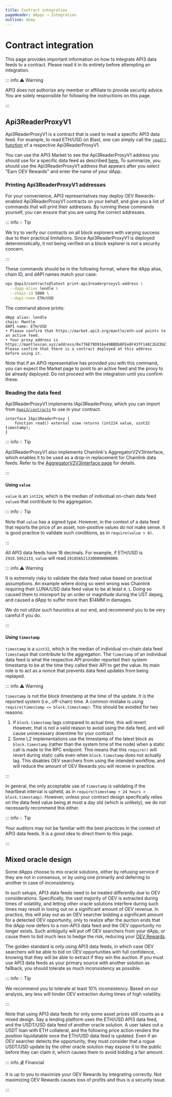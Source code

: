 ```yaml
---
title: Contract integration
pageHeader: dApps → Integration
outline: deep
---
```


<PageHeader/>

# Contract integration

This page provides important information on how to integrate API3 data feeds to a contract.
Please read it in its entirety before attempting an integration.

::: info ⚠️ Warning

API3 does not authorize any member or affiliate to provide security advice.
You are solely responsible for following the instructions on this page.

:::

## Api3ReaderProxyV1

Api3ReaderProxyV1 is a contract that is used to read a specific API3 data feed.
For example, to read ETH/USD on Blast, one can simply call the [`read()` function](https://blastscan.io/address/0x5b0cf2b36a65a6BB085D501B971e4c102B9Cd473#readProxyContract#F17) of a respective Api3ReaderProxyV1.

You can use the API3 Market to see the Api3ReaderProxyV1 address you should use for a specific data feed as described [here.](./index.md#integration-information)
To summarize, you should use the Api3ReaderProxyV1 address that appears after you select "Earn OEV Rewards" and enter the name of your dApp.

### Printing Api3ReaderProxyV1 addresses

For your convenience, API3 representatives may deploy OEV Rewards-enabled Api3ReaderProxyV1 contracts on your behalf, and give you a list of commands that will print their addresses.
By running these commands yourself, you can ensure that you are using the correct addresses.

::: info 💡 Tip

We try to verify our contracts on all block explorers with varying success due to their practical limitations.
Since Api3ReaderProxyV1 is deployed deterministically, it not being verified on a block explorer is not a security concern.

:::

These commands should be in the following format, where the dApp alias, chain ID, and dAPI names match your case:

```sh
npx @api3/contracts@latest print-api3readerproxyv1-address \
  --dapp-alias lendle \
  --chain-id 5000 \
  --dapi-name ETH/USD
```

The command above prints:

```
dApp alias: lendle
chain: Mantle
dAPI name: ETH/USD
• Please confirm that https://market.api3.org/mantle/eth-usd points to an active feed.
• Your proxy address is https://mantlescan.xyz/address/0x776E79D916e49BBDb8FEe0F43fF148C2Ed3bE125
Please confirm that there is a contract deployed at this address before using it.
```

Note that if an API3 representative has provided you with this command, you can expect the Market page to point to an active feed and the proxy to be already deployed.
Do not proceed with the integration until you confirm these.

### Reading the data feed

Api3ReaderProxyV1 implements IApi3ReaderProxy, which you can import from [`@api3/contracts`](/dapps/integration/api3-contracts.md) to use in your contract.

```solidity
interface IApi3ReaderProxy {
    function read() external view returns (int224 value, uint32 timestamp);
}
```

::: info 💡 Tip

Api3ReaderProxyV1 also implements Chainlink's AggregatorV2V3Interface, which enables it to be used as a drop-in replacement for Chainlink data feeds.
Refer to the [AggregatorV2V3Interface page](/dapps/integration/aggregatorv2v3interface.md) for details.

:::

#### Using `value`

`value` is an `int224`, which is the median of individual on-chain data feed `value`s that contribute to the aggregation.

::: info 💡 Tip

Note that `value` has a signed type.
However, in the context of a data feed that reports the price of an asset, non-positive values do not make sense.
It is good practice to validate such conditions, as in `require(value > 0)`.

:::

All API3 data feeds have 18 decimals.
For example, if ETH/USD is `2918.5652133`, `value` will read `2918565213300000000000`.

::: info ⚠️ Warning

It is extremely risky to validate the data feed value based on practical assumptions.
An example where doing so went wrong was Chainlink requiring their LUNA/USD data feed value to be at least `0.1`.
Doing so caused them to misreport by an order or magnitude during the UST depeg, and caused a dApp to suffer more than $14MM in damages.

We do not utilize such heuristics at our end, and recommend you to be very careful if you do.

:::

#### Using `timestamp`

`timestamp` is a `uint32`, which is the median of individual on-chain data feed `timestamp`s that contribute to the aggregation.
The `timestamp` of an individual data feed is what the respective API provider reported their system timestamp to be at the time they called their API to get the value.
Its main role is to act as a nonce that prevents data feed updates from being replayed.

::: info ⚠️ Warning

`timestamp` is not the block timestamp at the time of the update.
It is the reported system (i.e., off-chain) time.
A common mistake is using `require(timestamp <= block.timestamp)`.
This should be avoided for two reasons:

1. If `block.timestamp` lags compared to actual time, this will revert.
   However, that is not a valid reason to avoid using the data feed, and will cause unnecessary downtime for your contract.
2. Some L2 implementations use the timestamp of the latest block as `block.timestamp` (rather than the system time of the node) when a static call is made to the RPC endpoint.
   This means that this `require()` will revert during static calls even when `block.timestamp` does not actually lag.
   This disables OEV searchers from using the intended workflow, and will reduce the amount of OEV Rewards you will receive in practice.

:::

In general, the only acceptable use of `timestamp` is validating if the heartbeat interval is upheld, as in `require(timestamp + 24 hours > block.timestamp)`.
However, unless your contract design specifically relies on the data feed value being at most a day old (which is unlikely), we do not necessarily recommend this either.

::: info 💡 Tip

Your auditors may not be familiar with the best practices in the context of API3 data feeds.
It is a good idea to direct them to this page.

:::

## Mixed oracle design

Some dApps choose to mix oracle solutions, either by refusing service if they are not in consensus, or by using one primarily and deferring to another in case of inconsistency.

In such setups, API3 data feeds need to be treated differently due to OEV considerations.
Specifically, the vast majority of OEV is extracted during times of volatility, and letting other oracle solutions interfere during such times may result in losing out on a significant amount of OEV revenue.
In practice, this will play out as an OEV searcher bidding a significant amount for a detected OEV opportunity, only to realize after the auction ends that the dApp now defers to a non-API3 data feed and the OEV opportunity no longer exists.
Such ambiguity will put off OEV searchers from your dApp, or cause them to bid much less to hedge the risk, reducing your [OEV Rewards](/dapps/oev-rewards/).

The golden standard is only using API3 data feeds, in which case OEV searchers will be able to bid on OEV opportunities with full confidence, knowing that they will be able to extract if they win the auction.
If you must use API3 data feeds as your primary source with another solution as fallback, you should tolerate as much inconsistency as possible.

::: info 💡 Tip

We recommend you to tolerate at least 10% inconsistency.
Based on our analysis, any less will hinder OEV extraction during times of high volatility.

:::

Note that using API3 data feeds for only some asset prices still counts as a mixed design.
Say a lending platform uses the ETH/USD API3 data feed, and the USDT/USD data feed of another oracle solution.
A user takes out a USDT loan with ETH collateral, and the following price action renders the position liquidatable once the ETH/USD data feed is updated.
Even if an OEV searcher detects the opportunity, they must consider that a rogue USDT/USD update by the other oracle solution may expose it to the public before they can claim it, which causes them to avoid bidding a fair amount.

::: info 💰 Financial

It is up to you to maximize your OEV Rewards by integrating correctly.
Not maximizing OEV Rewards causes loss of profits and thus is a security issue.

:::
